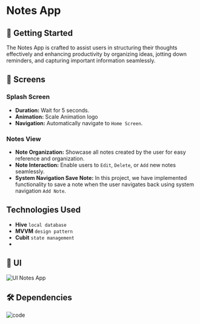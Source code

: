 # Notes App

## 🚀 Getting Started

The Notes App is crafted to assist users in structuring their thoughts effectively and enhancing productivity by organizing ideas, jotting down reminders, and capturing important information seamlessly.


## 🤳 Screens

### Splash Screen
- **Duration:** Wait for 5 seconds.
- **Animation:** Scale Animation logo 
- **Navigation:** Automatically navigate to `Home Screen`.
### Notes View
- **Note Organization:** Showcase all notes created by the user for easy reference and organization.
- **Note Interaction:** Enable users to `Edit`, `Delete`, or `Add` new notes seamlessly.
- **System Navigation Save Note:** In this project, we have implemented functionality to save a note when the user navigates back using system navigation `Add Note`.
## Technologies Used
- **Hive** `local database`
- **MVVM** `design pattern`
- **Cubit** `state management`
- 
## 📱 UI
![UI Notes App](https://github.com/user-attachments/assets/ef90504f-bedf-4b44-85d5-92a39fccbafa)

## 🛠 Dependencies
![code](https://github.com/user-attachments/assets/6ede4e95-8401-4a4c-a546-f4af16541856)
